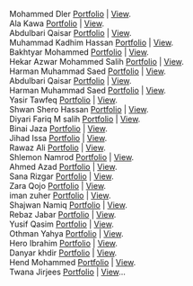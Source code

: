 Mohammed Dler [Portfolio](https://github.com/HamaDler/we-portfolio) | [View](https://we-portfolio.netlify.app/).</br>
Ala Kawa [Portfolio](https://github.com/AlaaKawa/portfolio) | [View](https://alakawa.netlify.app/). </br>
Abdulbari Qaisar [Portfolio](https://github.com/Abdulbariii/Portfolio) | [View](https://bary010.netlify.app/). </br>
Muhammad Kadhim Hassan [Portfolio](https://github.com/Muhammadkadhim/Personal_Portfolio) | [View](https://muhammad-kadhim.netlify.app/).</br>
Bakhtyar Mohammed [Portfolio](https://github.com/Bakhtyar25/portfolio) | [View](https://baxtyar.netlify.app/). </br>
Hekar Azwar Mohammed Salih [Portfolio](https://github.com/HekarNizarki/Portfolio-Project.git) | [View](https://hekarnizarki.github.io/Portfolio-Project/).</br>
Harman Muhammad Saed [Portfolio](https://github.com/HarmanSoftware/portfolio)  | [View](https://harmanmuhammad.netlify.app/). </br>
Abdulbari Qaisar [Portfolio](https://github.com/Abdulbariii/Portfolio) | [View](https://bary010.netlify.app/). </br>
Harman Muhammad Saed [Portfolio](https://github.com/HarmanSoftware/portfolio) | [View](https://harmanmuhammad.netlify.app/). </br>
Yasir Tawfeq [Portfolio](https://github.com/OKAMI3/Yasir_Tawfeq) | [View](https://yasirtawfeq.netlify.app/). </br>
Shwan Shero Hassan [Portfolio](https://github.com/SHWAN108/Portfolio-Project) | [View](https://shwanshero.netlify.app/). </br>
Diyari Fariq M salih [Portfolio](https://github.com/dearyfareq/portfolio-final) | [View](https://deary-port.netlify.app/). </br>
Binai Jaza [Portfolio](https://github.com/binaijaza/FirstProject) | [View](https://binayi-graphic.netlify.app/). <br>
Jihad Issa [Portfolio](https://github.com/jihadrekani/22-6-repo) | [View](https://jihad-portfolio.netlify.app/). <br>
Rawaz Ali [Portfolio](https://github.com/rawazali999/rawaz-portfolio) | [View](https://rawazali.netlify.app/). </br>
Shlemon Namrod [Portfolio](https://github.com/Shlemon/about-me) | [View](https://shlemon-namrod.netlify.app//).</br>
Ahmed Azad [Portfolio](https://github.com/ahmedazadi/me) | [View](https://ahmedazadi.github.io/me/).</br>
Sana Rizgar [Portfolio](https://github.com/Sanaa00/myportfolio) | [View](https://sanarizgarportfolio.netlify.app/). </br>
Zara Qojo [Portfolio](https://github.com/ZaraQojo/Portfolio) | [View](https://zaraqojo.netlify.app/). </br>
iman zuher [Portfolio](https://github.com/Imanzuher/portfolio) | [View](https://imanzuher.netlify.app/). </br>
Shajwan Namiq [Portfolio](https://github.com/Shajwan-Namiq/TestGit) | [View](https://shajwan-namiq.netlify.app/). </br>
Rebaz Jabar [Portfolio](https://github.com/rebazjabar/portfolio.git) | [View](https://rebazjabar.netlify.app/). </br>
Yusif Qasim [Portfolio](https://github.com/YusifQasim/my-webite) | [View](https://yusifqasim.netlify.app/). </br>
Othman Yahya [Portfolio](https://github.com/OthmanYahya/WebDevPortfolioProject) | [View](https://othman-yahya.netlify.app/). </br>
Hero Ibrahim [Portfolio](https://github.com/he-rro/myportfolio) | [View](https://he-rro.github.io/myportfolio/).</br>
Danyar khdir [Portfolio](https://github.com/Danyarkhdir/myPortfolio.git) | [View](https://danyars-portfolio.netlify.app/). </br>
Hend Mohammed  [Portfolio](https://github.com/hind178/Repository) | [View](https://we-portfolio.netlify.app/).</br>
Twana Jirjees  [Portfolio](https://github.com/Twana999/personal-portfolio-website) | [View](https://twana-jirjees.netlify.app/)...
